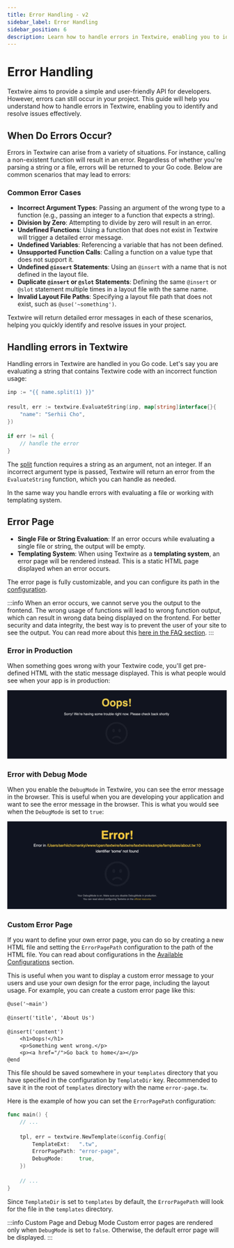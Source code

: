 ```yaml
---
title: Error Handling - v2
sidebar_label: Error Handling
sidebar_position: 6
description: Learn how to handle errors in Textwire, enabling you to identify and resolve issues in your project
---
```


# Error Handling
Textwire aims to provide a simple and user-friendly API for developers. However, errors can still occur in your project. This guide will help you understand how to handle errors in Textwire, enabling you to identify and resolve issues effectively.

## When Do Errors Occur?
Errors in Textwire can arise from a variety of situations. For instance, calling a non-existent function will result in an error. Regardless of whether you're parsing a string or a file, errors will be returned to your Go code. Below are common scenarios that may lead to errors:

### Common Error Cases
- **Incorrect Argument Types**: Passing an argument of the wrong type to a function (e.g., passing an integer to a function that expects a string).
- **Division by Zero**: Attempting to divide by zero will result in an error.
- **Undefined Functions**: Using a function that does not exist in Textwire will trigger a detailed error message.
- **Undefined Variables**: Referencing a variable that has not been defined.
- **Unsupported Function Calls**: Calling a function on a value type that does not support it.
- **Undefined `@insert` Statements**: Using an `@insert` with a name that is not defined in the layout file.
- **Duplicate `@insert` or `@slot` Statements**: Defining the same `@insert` or `@slot` statement multiple times in a layout file with the same name.
- **Invalid Layout File Paths**: Specifying a layout file path that does not exist, such as `@use('~something')`.

Textwire will return detailed error messages in each of these scenarios, helping you quickly identify and resolve issues in your project.

## Handling errors in Textwire
Handling errors in Textwire are handled in you Go code. Let's say you are evaluating a string that contains Textwire code with an incorrect function usage:

```go
inp := "{{ name.split(1) }}"

result, err := textwire.EvaluateString(inp, map[string]interface{}{
    "name": "Serhii Cho",
})

if err != nil {
    // handle the error
}
```

The [split](/docs/v2/functions/str#split) function requires a string as an argument, not an integer. If an incorrect argument type is passed, Textwire will return an error from the `EvaluateString` function, which you can handle as needed.

In the same way you handle errors with evaluating a file or working with templating system.

## Error Page
- **Single File or String Evaluation**: If an error occurs while evaluating a single file or string, the output will be empty.
- **Templating System**: When using Textwire as a **templating system**, an error page will be rendered instead. This is a static HTML page displayed when an error occurs.

The error page is fully customizable, and you can configure its path in the [configuration](/docs/v2/guides/configurations).

:::info
When an error occurs, we cannot serve you the output to the frontend. The wrong usage of functions will lead to wrong function output, which can result in wrong data being displayed on the frontend. For better security and data integrity, the best way is to prevent the user of your site to see the output. You can read more about this [here in the FAQ section](/docs/v2/faq/questions#why-its-best-to-prevent-visitors-of-your-site-from-seeing-the-result-of-the-function-output-when-an-error-occurs).
:::

### Error in Production
When something goes wrong with your Textwire code, you'll get pre-defined HTML with the static message displayed. This is what people would see when your app is in production:

![Error output in Textwire](/img/oops.png)

### Error with Debug Mode
When you enable the `DebugMode` in Textwire, you can see the error message in the browser. This is useful when you are developing your application and want to see the error message in the browser. This is what you would see when the `DebugMode` is set to `true`:

![Error output in Textwire](/img/debug-error-page.png)

### Custom Error Page
If you want to define your own error page, you can do so by creating a new HTML file and setting the `ErrorPagePath` configuration to the path of the HTML file. You can read about configurations in the [Available Configurations](/docs/v2/guides/configurations#available-configurations) section.

This is useful when you want to display a custom error message to your users and use your own design for the error page, including the layout usage. For example, you can create a custom error page like this:

```textwire
@use('~main')

@insert('title', 'About Us')

@insert('content')
    <h1>Oops!</h1>
    <p>Something went wrong.</p>
    <p><a href="/">Go back to home</a></p>
@end
```

This file should be saved somewhere in your `templates` directory that you have specified in the configuration by `TemplateDir` key. Recommended to save it in the root of `templates` directory with the name `error-page.tw`.

Here is the example of how you can set the `ErrorPagePath` configuration:

```go
func main() {
    // ...

    tpl, err = textwire.NewTemplate(&config.Config{
        TemplateExt:   ".tw",
        ErrorPagePath: "error-page",
        DebugMode:     true,
    })

    // ...
}
```

Since `TemplateDir` is set to `templates` by default, the `ErrorPagePath` will look for the file in the `templates` directory.

:::info Custom Page and Debug Mode
Custom error pages are rendered only when `DebugMode` is set to `false`. Otherwise, the default error page will be displayed.
:::